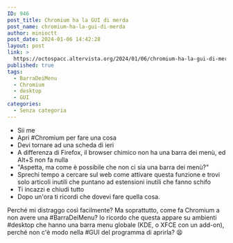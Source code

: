 ```yaml
---
ID: 946
post_title: Chromium ha la GUI di merda
post_name: chromium-ha-la-gui-di-merda
author: minioctt
post_date: 2024-01-06 14:42:28
layout: post
link: >
  https://octospacc.altervista.org/2024/01/06/chromium-ha-la-gui-di-merda/
published: true
tags:
  - BarraDeiMenu
  - Chromium
  - desktop
  - GUI
categories:
  - Senza categoria
---
```

<!-- wp:list {"className":"greentext"} -->
<ul class="greentext"><!-- wp:list-item -->
<li>Sii me</li>
<!-- /wp:list-item -->

<!-- wp:list-item -->
<li>Apri #Chromium per fare una cosa</li>
<!-- /wp:list-item -->

<!-- wp:list-item -->
<li>Devi tornare ad una scheda di ieri</li>
<!-- /wp:list-item -->

<!-- wp:list-item -->
<li>A differenza di Firefox, il browser chimico non ha una barra dei menù, ed Alt+S non fa nulla</li>
<!-- /wp:list-item -->

<!-- wp:list-item -->
<li>"Aspetta, ma come è possibile che non ci sia una barra dei menù?"</li>
<!-- /wp:list-item -->

<!-- wp:list-item -->
<li>Sprechi tempo a cercare sul web come attivare questa funzione e trovi solo articoli inutili che puntano ad estensioni inutili che fanno schifo</li>
<!-- /wp:list-item -->

<!-- wp:list-item -->
<li>Ti incazzi e chiudi tutto</li>
<!-- /wp:list-item -->

<!-- wp:list-item -->
<li>Dopo un'ora ti ricordi che dovevi fare quella cosa.</li>
<!-- /wp:list-item --></ul>
<!-- /wp:list -->

<!-- wp:paragraph -->
<p>Perché mi distraggo così facilmente? Ma soprattutto, come fa Chromium a non avere una #BarraDeiMenu? Io ricordo che questa appare su ambienti #desktop che hanno una barra menu globale (KDE, o XFCE con un add-on), perché non c'è modo nella #GUI del programma di aprirla? 😫</p>
<!-- /wp:paragraph -->